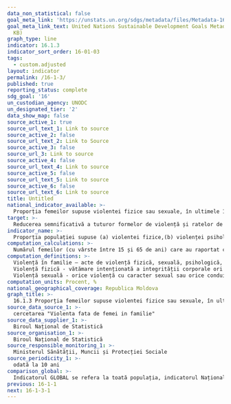 ```yaml
---
data_non_statistical: false
goal_meta_link: 'https://unstats.un.org/sdgs/metadata/files/Metadata-16-01-03.pdf '
goal_meta_link_text: United Nations Sustainable Development Goals Metadata (PDF 217
  KB)
graph_type: line
indicator: 16.1.3
indicator_sort_order: 16-01-03
tags:
  - custom.adjusted
layout: indicator
permalink: /16-1-3/
published: true
reporting_status: complete
sdg_goal: '16'
un_custodian_agency: UNODC
un_designated_tier: '2'
data_show_map: false
source_active_1: true
source_url_text_1: Link to source
source_active_2: false
source_url_text_2: Link to Source
source_active_3: false
source_url_3: Link to source
source_active_4: false
source_url_text_4: Link to source
source_active_5: false
source_url_text_5: Link to source
source_active_6: false
source_url_text_6: Link to source
title: Untitled
national_indicator_available: >-
  Proporția femeilor supuse violentei fizice sau sexuale, în ultimele 12 luni
target: >-
  Reducerea semnificativă a tuturor formelor de violență și ratelor de deces conexe, pretutindeni
indicator_name: >-
  Proporția populației supuse (a) violentei fizice,(b) violenței psihologice și (c) violenței sexuale, în ultimele 12 luni
computation_calculations: >-
  Numărul femeilor (cu vârste între 15 și 65 de ani) care au raportat cazuri de survenire a cel puțin unui caz de violența fizică sau sexuală (din partea soțului/partenerului și a altor persoane) în ultimele 12 luni anterioare perioadei de cercetare raportat la numărul total de femei (cu vârste între 15 și 65 de ani), înmulțit cu 100.
computation_definitions: >-
  Violență în familie – acte de violență fizică, sexuală, psihologică, spirituală sau economică, cu excepția acțiunilor de autoapărare sau de apărare ale altei persoane, inclusiv amenințarea cu asemenea acte, comise de către un membru de familie în privința altui membru al aceleiași familii, prin care s-a cauzat victimei prejudiciu material sau moral.<br> 
  Violență fizică - vătămare intenționată a integrității corporale ori a sănătății prin lovire, îmbrâncire, trântire, tragere de păr, înțepare, tăiere, ardere, strangulare, mușcare, în orice formă și de orice intensitate, prin otrăvire, intoxicare, alte acțiuni cu efect similar;<br> 
  Violență sexuală - orice violență cu caracter sexual sau orice conduită sexuală ilegală în cadrul familiei sau în alte relații interpersonale, cum ar fi violul conjugal, interzicerea folosirii metodelor de contracepție, hărțuirea sexuală; orice conduită sexuală nedorită, impusă; obligarea practicării prostituției; orice comportament sexual ilegal în raport cu un membru de familie minor, inclusiv prin mângâieri, sărutări, pozare a copilului și prin alte atingeri nedorite cu tentă sexuală; alte acțiuni cu efect similar. (art. 2 din Legea nr. 45 din 01.03.2007, cu privire la prevenirea și combaterea violenței în familie)
computation_units: Procent, %
national_geographical_coverage: Republica Moldova
graph_title: >-
  16.1.3 Proporția femeilor supuse violentei fizice sau sexuale, în ultimele 12 luni
source_data_source_1: >-
  cercetarea "Violenta fata de femei in familie"
source_data_supplier_1: >-
  Biroul Național de Statistică
source_organisation_1: >-
  Biroul Național de Statistică
source_responsible_monitoring_1: >-
  Ministerul Sănătății, Muncii și Protecției Sociale
source_periodicity_1: >-
  odată la 10 ani
comparison_global: >-
  Indicatorul GLOBAL se refera la toată populația, indicatorul Național re referă numai la femei.
previous: 16-1-1
next: 16-1-3-1
---
```

